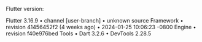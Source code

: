 Flutter version:

Flutter 3.16.9 • channel [user-branch] • unknown source
Framework • revision 41456452f2 (4 weeks ago) • 2024-01-25 10:06:23 -0800
Engine • revision f40e976bed
Tools • Dart 3.2.6 • DevTools 2.28.5
